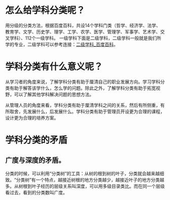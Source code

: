 # 怎么给学科分类呢？
用分级的分类方法，根据百度百科，共设14个学科门类（哲学、经济学、法学、教育学、文学、历史学、理学、工学、农学、医学、管理学、军事学、艺术学、交叉学科）、112个一级学科。
一级学科下面是二级学科，二级学科一般就是我们所学的专业，二级学科可以参考连接：[二级学科_百度百科](https://baike.baidu.com/item/%E4%BA%8C%E7%BA%A7%E5%AD%A6%E7%A7%91/3696644?fr=aladdin)。

# 学科分类有什么意义呢？
从学习者的角度来说，了解学科分类有助于厘清自己的职业发展方向。学习学科分类有助于解答该学什么，怎么学的问题。除此之外，了解学科分类有助于拓宽视野，可以了解其他学科解决问题的思想方法。

从管理人员的角度来看，学科分类有助于厘清学科之间的关系，然后有所侧重，有所取舍，先发展什么，后发展什么。学科分类有助于管理员开设更为合理的课程，设计更为合理的培养方案。

# 学科分类的矛盾

## 广度与深度的矛盾。

分类的时候，可以利用“分类树”的工具：从树的根到树的叶子，分类就会越来越细致。“分类树”有一个特点，越接近树根的地方分类越少，越接近叶子的地方分类越多。从树根到叶子经历的层级关系叫深度，可以用多级目录类比。而在同一个层级看过去，看到的分类数叫广度。

